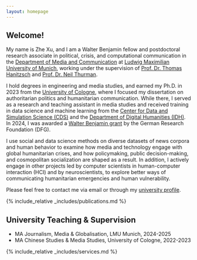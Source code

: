 ```yaml
---
layout: homepage
---
```


## Welcome!
My name is Zhe Xu, and I am a Walter Benjamin fellow and postdoctoral research associate in political, crisis, and computational communication in the [Department of Media and Communication](https://www.ifkw.uni-muenchen.de/index.html) at [Ludwig Maximilian University of Munich](https://www.lmu.de/en/), working under the supervision of [Prof. Dr. Thomas Hanitzsch](https://www.ifkw.uni-muenchen.de/organisation/personen/professoren/hanitzsch_thomas/index.html) and [Prof. Dr. Neil Thurman](https://neilthurman.com/). 

I hold degrees in engineering and media studies, and earned my Ph.D. in 2023 from the [University of Cologne](https://www.uni-koeln.de/en/), where I focused my dissertation on authoritarian politics and humanitarian communication. While there, I served as a research and teaching assistant in media studies and received training in data science and machine learning from the [Center for Data and Simulation Science (CDS)](https://cds.uni-koeln.de/en/) and the [Department of Digital Humanities (IDH)](https://dh.phil-fak.uni-koeln.de/). In 2024, I was awarded a [Walter Benjamin grant](https://www.dfg.de/en/research-funding/funding-opportunities/programmes/individual/walter-benjamin) by the German Research Foundation (DFG).

I use social and data science methods on diverse datasets of news corpora and human behavior to examine how media and technology engage with global humanitarian crises, and how policymaking, public decision-making, and cosmopolitan socialization are shaped as a result. In addition, I actively engage in other projects led by computer scientists in human-computer interaction (HCI) and by neuroscientists, to explore better ways of communicating humanitarian emergencies and human vulnerability.

Please feel free to contact me via email or through my [university profile](https://www.ifkw.uni-muenchen.de/organisation/personen/mitarbeiter/xu_zhe/index.html).

{% include_relative _includes/publications.md %}

## University Teaching & Supervision

- MA Journalism, Media & Globalisation, LMU Munich, 2024-2025
- MA Chinese Studies & Media Studies, University of Cologne, 2022-2023

{% include_relative _includes/services.md %}
